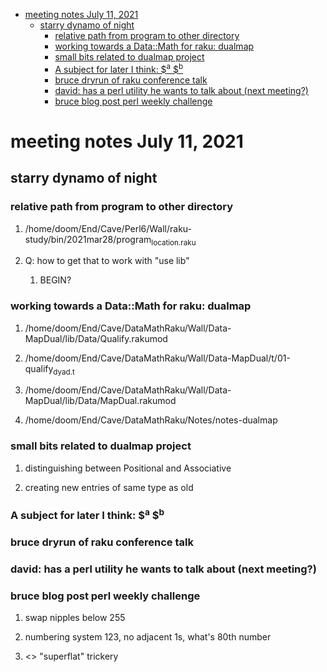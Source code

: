- [meeting notes July 11, 2021](#orgc07ded3)
  - [starry dynamo of night](#orgad066b6)
    - [relative path from program to other directory](#org5742817)
    - [working towards a Data::Math for raku: dualmap](#org5a1ad74)
    - [small bits related to dualmap project](#org555a726)
    - [A subject for later I think: $<sup>a</sup> $<sup>b</sup>](#org5da3963)
    - [bruce dryrun of raku conference talk](#org6bd0aec)
    - [david: has a perl utility he wants to talk about (next meeting?)](#org9d91cbc)
    - [bruce blog post perl weekly challenge](#org383f952)


<a id="orgc07ded3"></a>

# meeting notes July 11, 2021


<a id="orgad066b6"></a>

## starry dynamo of night


<a id="org5742817"></a>

### relative path from program to other directory

1.  /home/doom/End/Cave/Perl6/Wall/raku-study/bin/2021mar28/program<sub>location.raku</sub>

2.  Q: how to get that to work with "use lib"

    1.  BEGIN?


<a id="org5a1ad74"></a>

### working towards a Data::Math for raku: dualmap

1.  /home/doom/End/Cave/DataMathRaku/Wall/Data-MapDual/lib/Data/Qualify.rakumod

2.  /home/doom/End/Cave/DataMathRaku/Wall/Data-MapDual/t/01-qualify<sub>dyad.t</sub>

3.  /home/doom/End/Cave/DataMathRaku/Wall/Data-MapDual/lib/Data/MapDual.rakumod

4.  /home/doom/End/Cave/DataMathRaku/Notes/notes-dualmap


<a id="org555a726"></a>

### small bits related to dualmap project

1.  distinguishing between Positional and Associative

2.  creating new entries of same type as old


<a id="org5da3963"></a>

### A subject for later I think: $<sup>a</sup> $<sup>b</sup>


<a id="org6bd0aec"></a>

### bruce dryrun of raku conference talk


<a id="org9d91cbc"></a>

### david: has a perl utility he wants to talk about (next meeting?)


<a id="org383f952"></a>

### bruce blog post perl weekly challenge

1.  swap nipples below 255

2.  numbering system 123, no adjacent 1s, what's 80th number

3.  <> "superflat" trickery

